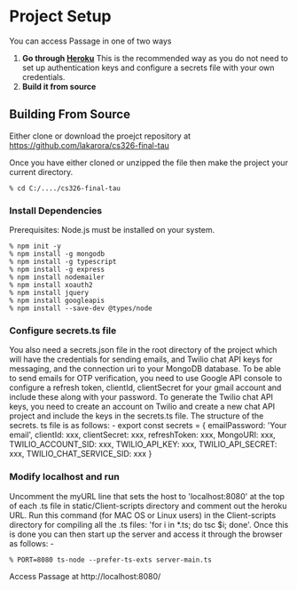 # Project Setup
You can access Passage in one of two ways

 1. **Go through [Heroku]( https://protected-island-78699.herokuapp.com/)**
 This is the recommended way as you do not need to set up authentication keys and configure a secrets file with your own credentials.
 2. **Build it from source**

## Building From Source

Either clone or download the proejct repository at https://github.com/lakarora/cs326-final-tau
 
Once you have either cloned or unzipped the file then make the project your current directory.

```
% cd C:/..../cs326-final-tau
```
### Install Dependencies
Prerequisites: Node.js must be installed on your system.

```
% npm init -y
% npm install -g mongodb
% npm install -g typescript
% npm install -g express
% npm install nodemailer
% npm install xoauth2
% npm install jquery 
% npm install googleapis
% npm install --save-dev @types/node
```
### Configure secrets.ts file
You also need a secrets.json file in the root directory of the project which will have the credentials for sending emails, and Twilio chat API keys for messaging, and the connection uri to your MongoDB database. To be able to send emails for OTP verification, you need to use Google API console to configure a refresh token, clientId, clientSecret for your gmail account and include these along with your password. To generate the Twilio chat API keys, you need to create an account on Twilio and create a new chat API project and include the keys in the secrets.ts file. The structure of the secrets. ts file is as follows: -
export const secrets = {
    emailPassword: 'Your email',
    clientId: xxx,
    clientSecret: xxx,
    refreshToken: xxx,
    MongoURI: xxx,
    TWILIO_ACCOUNT_SID: xxx,
    TWILIO_API_KEY: xxx,
    TWILIO_API_SECRET: xxx,
    TWILIO_CHAT_SERVICE_SID: xxx
}

### Modify localhost and run
Uncomment the myURL line that sets the host to 'localhost:8080' at the top of each .ts file in static/Client-scripts directory and comment out the heroku URL. Run this command (for MAC OS or Linux users) in the Client-scripts directory for compiling all the .ts files: 'for i in *.ts; do tsc $i; done'. Once this is done you can then start up the server and access it through the browser as follows: -
```
% PORT=8080 ts-node --prefer-ts-exts server-main.ts
```
Access Passage at http://localhost:8080/